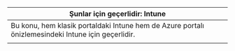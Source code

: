 |Şunlar için geçerlidir: Intune |
|--|
|Bu konu, hem klasik portaldaki Intune hem de Azure portalı önizlemesindeki Intune için geçerlidir.|
| |


<!--HONumber=Jan17_HO2-->



